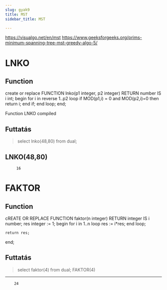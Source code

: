 ```yaml
---
slug: gyak9
title: MST 
sidebar_title: MST

---
```


https://visualgo.net/en/mst
https://www.geeksforgeeks.org/prims-minimum-spanning-tree-mst-greedy-algo-5/

# LNKO

## Function
create or replace FUNCTION lnko(p1 integer, p2 integer) RETURN number IS i int;
begin
    for i in reverse 1..p2 loop
        if MOD(p1,i) = 0 and MOD(p2,i)=0 then
            return i;
        end if;
    end loop;
end;

Function LNKO compiled
## Futtatás

> select lnko(48,80) from dual;

LNKO(48,80)
-----------
         16

# FAKTOR
## Function
cREATE OR REPLACE FUNCTION faktor(n integer) RETURN integer IS
    i number;
    res integer := 1;
begin
    for i in 1..n loop
        res := i*res;
    end loop;
    
    return res;
end;

## Futtatás
> select faktor(4) from dual;
 FAKTOR(4)
----------
        24
<!--stackedit_data:
eyJoaXN0b3J5IjpbMTIzODY4MTQ5MCwxNTgyODAwNzQ5XX0=
-->